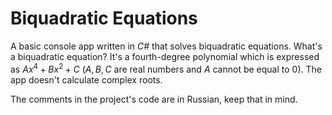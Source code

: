 # Biquadratic Equations

A basic console app written in _C#_ that solves biquadratic equations. What's a biquadratic equation? It's a fourth-degree polynomial which is expressed as $Ax^4 + Bx^2 + C$ ($A, B, C$ are real numbers and $A$ cannot be equal to 0). The app doesn't calculate complex roots.

The comments in the project's code are in Russian, keep that in mind.
